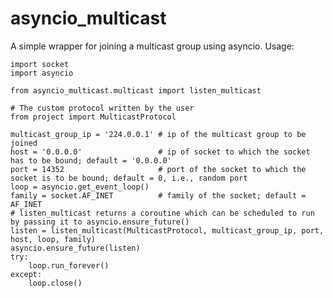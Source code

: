 # asyncio_multicast
A simple wrapper for joining a multicast group using asyncio.
Usage:

    import socket
    import asyncio
    
    from asyncio_multicast.multicast import listen_multicast

    # The custom protocol written by the user
    from project import MulticastProtocol
    
    multicast_group_ip = '224.0.0.1' # ip of the multicast group to be joined
    host = '0.0.0.0'                 # ip of socket to which the socket has to be bound; default = '0.0.0.0'
    port = 14352                     # port of the socket to which the socket is to be bound; default = 0, i.e., random port
    loop = asyncio.get_event_loop()
    family = socket.AF_INET          # family of the socket; default = AF_INET
    # listen_multicast returns a coroutine which can be scheduled to run by passing it to asyncio.ensure_future()
    listen = listen_multicast(MulticastProtocol, multicast_group_ip, port, host, loop, family)
    asyncio.ensure_future(listen)
    try:
        loop.run_forever()
    except:
        loop.close()


